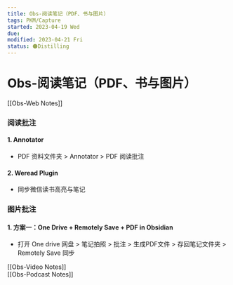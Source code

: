 ```yaml
---
title: Obs-阅读笔记（PDF、书与图片）
tags: PKM/Capture
started: 2023-04-19 Wed
due:
modified: 2023-04-21 Fri
status: 🟠Distilling
---
```

# Obs-阅读笔记（PDF、书与图片）
[[Obs-Web Notes]]
### 阅读批注
#### 1. Annotator
- PDF 资料文件夹 > Annotator > PDF 阅读批注
#### 2. Weread Plugin
- 同步微信读书高亮与笔记
### 图片批注
#### 1. 方案一：One Drive + Remotely Save + PDF in Obsidian
- 打开 One drive 网盘 > 笔记拍照 > 批注 > 生成PDF文件 > 存回笔记文件夹 > Remotely Save 同步 

[[Obs-Video Notes]]  
[[Obs-Podcast Notes]]